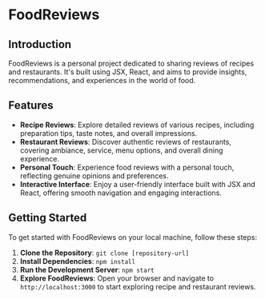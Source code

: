 # FoodReviews

## Introduction

FoodReviews is a personal project dedicated to sharing reviews of recipes and restaurants. It's built using JSX, React, and aims to provide insights, recommendations, and experiences in the world of food.

## Features

- **Recipe Reviews**: Explore detailed reviews of various recipes, including preparation tips, taste notes, and overall impressions.
- **Restaurant Reviews**: Discover authentic reviews of restaurants, covering ambiance, service, menu options, and overall dining experience.
- **Personal Touch**: Experience food reviews with a personal touch, reflecting genuine opinions and preferences.
- **Interactive Interface**: Enjoy a user-friendly interface built with JSX and React, offering smooth navigation and engaging interactions.

## Getting Started

To get started with FoodReviews on your local machine, follow these steps:

1. **Clone the Repository**: `git clone [repository-url]`
2. **Install Dependencies**: `npm install`
3. **Run the Development Server**: `npm start`
4. **Explore FoodReviews**: Open your browser and navigate to `http://localhost:3000` to start exploring recipe and restaurant reviews.
